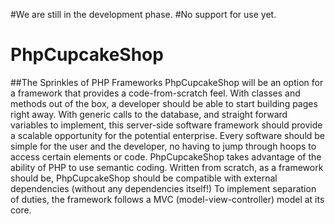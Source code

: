 #We are still in the development phase.
#No support for use yet.
# PhpCupcakeShop
##The Sprinkles of PHP Frameworks
PhpCupcakeShop will be an option for a framework that provides a code-from-scratch feel.  With classes and methods out of the box, a developer should be able to start building pages right away.  With generic calls to the database, and straight forward variables to implement, this server-side software framework should provide a scalable opportunity for the potential enterprise.  Every software should be simple for the user and the developer, no having to jump through hoops to access certain elements or code.  PhpCupcakeShop takes advantage of the ability of PHP to use semantic coding.  Written from scratch, as a framework should be, PhpCupcakeShop should be compatible with external dependencies (without any dependencies itself!) To implement separation of duties, the framework follows a MVC (model-view-controller) model at its core.
